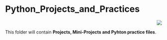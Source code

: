 # Python_Projects_and_Practices

<p align="right">
<img src="https://th.bing.com/th/id/OIP.KnOS3vOcNhLla8LSZw4TugHaHa?pid=ImgDet&rs=1">
</p>

This folder will contain **Projects, Mini-Projects and Pyhton practice files**.
